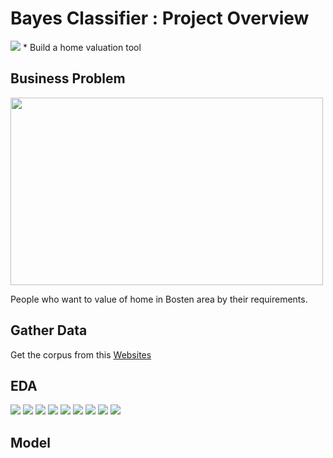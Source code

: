 # Bayes Classifier : Project Overview
<img src="image/bayes.jpeg" margin-left="400">
* Build a home valuation tool
   

## Business Problem
  <img src="images/problem.png" width ="500" height="300" >
  
  People who want to value of home in Bosten area by their requirements.

## Gather Data
  Get the corpus from this  [Websites](https://spamassassin.apache.org/old/publiccorpus/)
   
## EDA
   ![](image/decision_boundary.png)
   ![](image/linear.png)
   ![](image/donut.png)
   ![](image/pia.png)
   ![](image/fish.png)
   ![](image/skull.png)
   ![](image/spam.png)
   ![](image/ham.png)
   ![](image/spam2.png)
## Model
